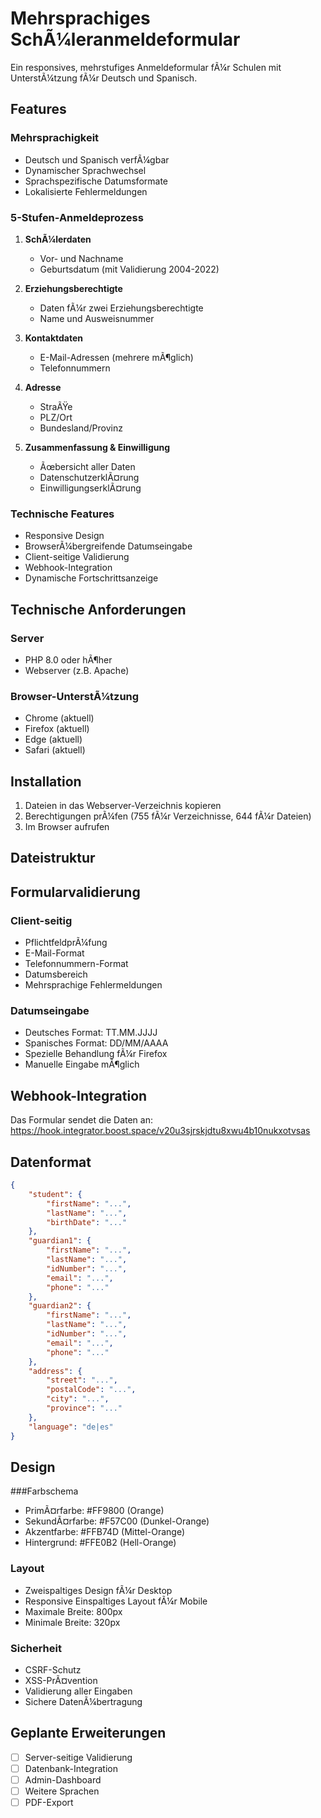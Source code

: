 # Mehrsprachiges SchÃ¼leranmeldeformular

Ein responsives, mehrstufiges Anmeldeformular fÃ¼r Schulen mit UnterstÃ¼tzung fÃ¼r Deutsch und Spanisch.

## Features

### Mehrsprachigkeit
- Deutsch und Spanisch verfÃ¼gbar
- Dynamischer Sprachwechsel
- Sprachspezifische Datumsformate
- Lokalisierte Fehlermeldungen

### 5-Stufen-Anmeldeprozess
1. **SchÃ¼lerdaten**
   - Vor- und Nachname
   - Geburtsdatum (mit Validierung 2004-2022)

2. **Erziehungsberechtigte**
   - Daten fÃ¼r zwei Erziehungsberechtigte
   - Name und Ausweisnummer

3. **Kontaktdaten**
   - E-Mail-Adressen (mehrere mÃ¶glich)
   - Telefonnummern

4. **Adresse**
   - StraÃŸe
   - PLZ/Ort
   - Bundesland/Provinz

5. **Zusammenfassung & Einwilligung**
   - Ãœbersicht aller Daten
   - DatenschutzerklÃ¤rung
   - EinwilligungserklÃ¤rung

### Technische Features
- Responsive Design
- BrowserÃ¼bergreifende Datumseingabe
- Client-seitige Validierung
- Webhook-Integration
- Dynamische Fortschrittsanzeige

## Technische Anforderungen

### Server
- PHP 8.0 oder hÃ¶her
- Webserver (z.B. Apache)

### Browser-UnterstÃ¼tzung
- Chrome (aktuell)
- Firefox (aktuell)
- Edge (aktuell)
- Safari (aktuell)

## Installation

1. Dateien in das Webserver-Verzeichnis kopieren
2. Berechtigungen prÃ¼fen (755 fÃ¼r Verzeichnisse, 644 fÃ¼r Dateien)
3. Im Browser aufrufen

## Dateistruktur


## Formularvalidierung

### Client-seitig
- PflichtfeldprÃ¼fung
- E-Mail-Format
- Telefonnummern-Format
- Datumsbereich
- Mehrsprachige Fehlermeldungen

### Datumseingabe
- Deutsches Format: TT.MM.JJJJ
- Spanisches Format: DD/MM/AAAA
- Spezielle Behandlung fÃ¼r Firefox
- Manuelle Eingabe mÃ¶glich

## Webhook-Integration

Das Formular sendet die Daten an:
https://hook.integrator.boost.space/v20u3sjrskjdtu8xwu4b10nukxotvsas


## Datenformat

```json
{
    "student": {
        "firstName": "...",
        "lastName": "...",
        "birthDate": "..."
    },
    "guardian1": {
        "firstName": "...",
        "lastName": "...",
        "idNumber": "...",
        "email": "...",
        "phone": "..."
    },
    "guardian2": {
        "firstName": "...",
        "lastName": "...",
        "idNumber": "...",
        "email": "...",
        "phone": "..."
    },
    "address": {
        "street": "...",
        "postalCode": "...",
        "city": "...",
        "province": "..."
    },
    "language": "de|es"
}
```


## Design

###Farbschema
- PrimÃ¤rfarbe: #FF9800 (Orange)
- SekundÃ¤rfarbe: #F57C00 (Dunkel-Orange)
- Akzentfarbe: #FFB74D (Mittel-Orange)
- Hintergrund: #FFE0B2 (Hell-Orange)
### Layout
- Zweispaltiges Design fÃ¼r Desktop
- Responsive Einspaltiges Layout fÃ¼r Mobile
- Maximale Breite: 800px
- Minimale Breite: 320px
### Sicherheit
- CSRF-Schutz
- XSS-PrÃ¤vention
- Validierung aller Eingaben
- Sichere DatenÃ¼bertragung

## Geplante Erweiterungen
- [ ] Server-seitige Validierung
- [ ] Datenbank-Integration
- [ ] Admin-Dashboard
- [ ] Weitere Sprachen
-  [ ] PDF-Export
